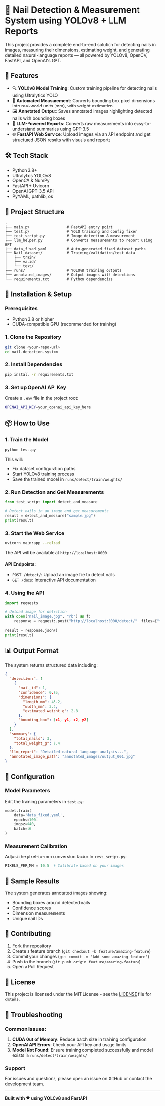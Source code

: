 # 🧠 Nail Detection & Measurement System using YOLOv8 + LLM Reports

This project provides a complete end-to-end solution for detecting nails in images, measuring their dimensions, estimating weight, and generating detailed natural-language reports — all powered by YOLOv8, OpenCV, FastAPI, and OpenAI's GPT.

## 🚀 Features

* 🔍 **YOLOv8 Model Training**: Custom training pipeline for detecting nails using Ultralytics YOLO
* 📏 **Automated Measurement**: Converts bounding box pixel dimensions into real-world units (mm), with weight estimation
* 🖼️ **Annotated Output**: Saves annotated images highlighting detected nails with bounding boxes
* 🧾 **LLM-Powered Reports**: Converts raw measurements into easy-to-understand summaries using GPT-3.5
* 🌐 **FastAPI Web Service**: Upload images via an API endpoint and get structured JSON results with visuals and reports

## 🛠️ Tech Stack

* Python 3.8+
* Ultralytics YOLOv8
* OpenCV & NumPy
* FastAPI + Uvicorn
* OpenAI GPT-3.5 API
* PyYAML, pathlib, os

## 📁 Project Structure

```
.
├── main.py                 # FastAPI entry point
├── test.py                 # YOLO training and config fixer
├── test_script.py          # Image detection & measurement
├── llm_helper.py           # Converts measurements to report using GPT
├── data_fixed.yaml         # Auto-generated fixed dataset paths
├── Nail_dataset/           # Training/validation/test data
│   ├── train/
│   ├── valid/
│   └── test/
├── runs/                   # YOLOv8 training outputs
├── annotated_images/       # Output images with detections
└── requirements.txt        # Python dependencies
```

## 🚀 Installation & Setup

### Prerequisites
- Python 3.8 or higher
- CUDA-compatible GPU (recommended for training)

### 1. Clone the Repository
```bash
git clone <your-repo-url>
cd nail-detection-system
```

### 2. Install Dependencies
```bash
pip install -r requirements.txt
```

### 3. Set up OpenAI API Key
Create a `.env` file in the project root:
```bash
OPENAI_API_KEY=your_openai_api_key_here
```

## 📦 How to Use

### 1. Train the Model
```bash
python test.py
```
This will:
- Fix dataset configuration paths
- Start YOLOv8 training process
- Save the trained model in `runs/detect/train/weights/`

### 2. Run Detection and Get Measurements
```python
from test_script import detect_and_measure

# Detect nails in an image and get measurements
result = detect_and_measure("sample.jpg")
print(result)
```

### 3. Start the Web Service
```bash
uvicorn main:app --reload
```
The API will be available at `http://localhost:8000`

#### API Endpoints:
- `POST /detect/`: Upload an image file to detect nails
- `GET /docs`: Interactive API documentation

### 4. Using the API
```python
import requests

# Upload image for detection
with open("nail_image.jpg", "rb") as f:
    response = requests.post("http://localhost:8000/detect/", files={"file": f})
    
result = response.json()
print(result)
```

## 📊 Output Format

The system returns structured data including:

```json
{
  "detections": [
    {
      "nail_id": 1,
      "confidence": 0.95,
      "dimensions": {
        "length_mm": 45.2,
        "width_mm": 3.1,
        "estimated_weight_g": 2.8
      },
      "bounding_box": [x1, y1, x2, y2]
    }
  ],
  "summary": {
    "total_nails": 3,
    "total_weight_g": 8.4
  },
  "llm_report": "Detailed natural language analysis...",
  "annotated_image_path": "annotated_images/output_001.jpg"
}
```

## 🔧 Configuration

### Model Parameters
Edit the training parameters in `test.py`:
```python
model.train(
    data='data_fixed.yaml',
    epochs=100,
    imgsz=640,
    batch=16
)
```

### Measurement Calibration
Adjust the pixel-to-mm conversion factor in `test_script.py`:
```python
PIXELS_PER_MM = 10.5  # Calibrate based on your images
```

## 📸 Sample Results

The system generates annotated images showing:
- Bounding boxes around detected nails
- Confidence scores
- Dimension measurements
- Unique nail IDs

## 🤝 Contributing

1. Fork the repository
2. Create a feature branch (`git checkout -b feature/amazing-feature`)
3. Commit your changes (`git commit -m 'Add some amazing feature'`)
4. Push to the branch (`git push origin feature/amazing-feature`)
5. Open a Pull Request

## 📝 License

This project is licensed under the MIT License - see the [LICENSE](LICENSE) file for details.

## 🐛 Troubleshooting

### Common Issues:

1. **CUDA Out of Memory**: Reduce batch size in training configuration
2. **OpenAI API Errors**: Check your API key and usage limits
3. **Model Not Found**: Ensure training completed successfully and model exists in `runs/detect/train/weights/`

### Support

For issues and questions, please open an issue on GitHub or contact the development team.

---

**Built with ❤️ using YOLOv8 and FastAPI**
